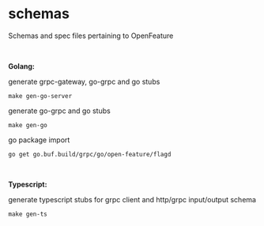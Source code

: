 # schemas
Schemas and spec files pertaining to OpenFeature

<br />

**Golang:**  

generate grpc-gateway, go-grpc and go stubs
```
make gen-go-server
```
generate go-grpc and go stubs
```
make gen-go
```
go package import
```
go get go.buf.build/grpc/go/open-feature/flagd
```  
<br />

**Typescript:**  

generate typescript stubs for grpc client and http/grpc input/output schema
```
make gen-ts
```